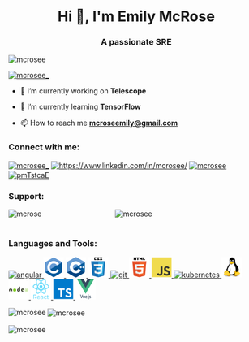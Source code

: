 <h1 align="center">Hi 👋, I'm Emily McRose</h1>
<h3 align="center">A passionate SRE</h3>

<p align="left"> <img src="https://komarev.com/ghpvc/?username=mcrosee&label=Profile%20views&color=0e75b6&style=flat" alt="mcrosee" /> </p>

<p align="left"> <a href="https://twitter.com/mcrosee_" target="blank"><img src="https://img.shields.io/twitter/follow/mcrosee_?logo=twitter&style=for-the-badge" alt="mcrosee_" /></a> </p>

- 🔭 I’m currently working on **Telescope**

- 🌱 I’m currently learning **TensorFlow**

- 📫 How to reach me **mcroseemily@gmail.com**

<h3 align="left">Connect with me:</h3>
<p align="left">
<a href="https://twitter.com/mcrosee_" target="blank"><img align="center" src="https://raw.githubusercontent.com/rahuldkjain/github-profile-readme-generator/master/src/images/icons/Social/twitter.svg" alt="mcrosee_" height="30" width="40" /></a>
<a href="https://linkedin.com/in/https://www.linkedin.com/in/mcrosee/" target="blank"><img align="center" src="https://raw.githubusercontent.com/rahuldkjain/github-profile-readme-generator/master/src/images/icons/Social/linked-in-alt.svg" alt="https://www.linkedin.com/in/mcrosee/" height="30" width="40" /></a>
<a href="https://www.youtube.com/c/mcrosee" target="blank"><img align="center" src="https://raw.githubusercontent.com/rahuldkjain/github-profile-readme-generator/master/src/images/icons/Social/youtube.svg" alt="mcrosee" height="30" width="40" /></a>
<a href="https://discord.gg/pmTstcaE" target="blank"><img align="center" src="https://raw.githubusercontent.com/rahuldkjain/github-profile-readme-generator/master/src/images/icons/Social/discord.svg" alt="pmTstcaE" height="30" width="40" /></a>
</p>

<h3 align="left">Support:</h3>
<p><a href="https://www.buymeacoffee.com/mcrose"> <img align="left" src="https://cdn.buymeacoffee.com/buttons/v2/default-yellow.png" height="50" width="210" alt="mcrose" /></a><a href="https://ko-fi.com/mcrosee"> <img align="left" src="https://cdn.ko-fi.com/cdn/kofi3.png?v=3" height="50" width="210" alt="mcrosee" /></a></p><br><br>

<h3 align="left">Languages and Tools:</h3>
<p align="left"> <a href="https://angular.io" target="_blank" rel="noreferrer"> <img src="https://angular.io/assets/images/logos/angular/angular.svg" alt="angular" width="40" height="40"/> </a> <a href="https://www.cprogramming.com/" target="_blank" rel="noreferrer"> <img src="https://raw.githubusercontent.com/devicons/devicon/master/icons/c/c-original.svg" alt="c" width="40" height="40"/> </a> <a href="https://www.w3schools.com/cpp/" target="_blank" rel="noreferrer"> <img src="https://raw.githubusercontent.com/devicons/devicon/master/icons/cplusplus/cplusplus-original.svg" alt="cplusplus" width="40" height="40"/> </a> <a href="https://www.w3schools.com/css/" target="_blank" rel="noreferrer"> <img src="https://raw.githubusercontent.com/devicons/devicon/master/icons/css3/css3-original-wordmark.svg" alt="css3" width="40" height="40"/> </a> <a href="https://git-scm.com/" target="_blank" rel="noreferrer"> <img src="https://www.vectorlogo.zone/logos/git-scm/git-scm-icon.svg" alt="git" width="40" height="40"/> </a> <a href="https://www.w3.org/html/" target="_blank" rel="noreferrer"> <img src="https://raw.githubusercontent.com/devicons/devicon/master/icons/html5/html5-original-wordmark.svg" alt="html5" width="40" height="40"/> </a> <a href="https://developer.mozilla.org/en-US/docs/Web/JavaScript" target="_blank" rel="noreferrer"> <img src="https://raw.githubusercontent.com/devicons/devicon/master/icons/javascript/javascript-original.svg" alt="javascript" width="40" height="40"/> </a> <a href="https://kubernetes.io" target="_blank" rel="noreferrer"> <img src="https://www.vectorlogo.zone/logos/kubernetes/kubernetes-icon.svg" alt="kubernetes" width="40" height="40"/> </a> <a href="https://www.linux.org/" target="_blank" rel="noreferrer"> <img src="https://raw.githubusercontent.com/devicons/devicon/master/icons/linux/linux-original.svg" alt="linux" width="40" height="40"/> </a> <a href="https://nodejs.org" target="_blank" rel="noreferrer"> <img src="https://raw.githubusercontent.com/devicons/devicon/master/icons/nodejs/nodejs-original-wordmark.svg" alt="nodejs" width="40" height="40"/> </a> <a href="https://reactjs.org/" target="_blank" rel="noreferrer"> <img src="https://raw.githubusercontent.com/devicons/devicon/master/icons/react/react-original-wordmark.svg" alt="react" width="40" height="40"/> </a> <a href="https://www.typescriptlang.org/" target="_blank" rel="noreferrer"> <img src="https://raw.githubusercontent.com/devicons/devicon/master/icons/typescript/typescript-original.svg" alt="typescript" width="40" height="40"/> </a> <a href="https://vuejs.org/" target="_blank" rel="noreferrer"> <img src="https://raw.githubusercontent.com/devicons/devicon/master/icons/vuejs/vuejs-original-wordmark.svg" alt="vuejs" width="40" height="40"/> </a> </p>


<p><img align="left" src="https://github-readme-stats.vercel.app/api/top-langs?username=mcrosee&show_icons=true&locale=en&layout=compact" alt="mcrosee" /></p>

<p>&nbsp;<img align="center" src="https://github-readme-stats.vercel.app/api?username=mcrosee&show_icons=true&locale=en" alt="mcrosee" /></p>

<p><img align="center" src="https://github-readme-streak-stats.herokuapp.com/?user=mcrosee&" alt="mcrosee" /></p>
